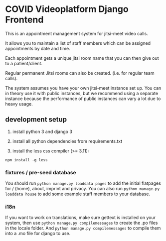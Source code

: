 # COVID Videoplatform Django Frontend

This is an appointment management system for jitsi-meet video calls.

It allows you to maintain a list of staff members which can be assigned appointments by date and time.

Each appointment gets a unique jitsi room name that you can then give out to a patient/client.

Regular permanent Jitsi rooms can also be created. (i.e. for regular team calls).

The system assumes you have your own jitsi-meet instance set up. You can in theory use it with public instances, but we recommend using a separate instance because the performance of public instances can vary a lot due to heavy usage.


## development setup

1. install python 3 and django 3

2. install all python dependencies from requirements.txt

3. install the less css compiler (>= 3.11): 
```
npm install -g less
```

### fixtures / pre-seed database
You should run  `python manage.py loaddata pages` to add the initial flatpages for / (home), about, imprint and privacy. You can also run `python manage.py loaddata house` to add some example staff members to your database.


### i18n
If you want to work on translations, make sure gettext is installed on your system, then use 
`python manage.py compilemessages` to create the .po files in the locale folder. And `python manage.py compilemessages` to compile them into a .mo file for django to use.